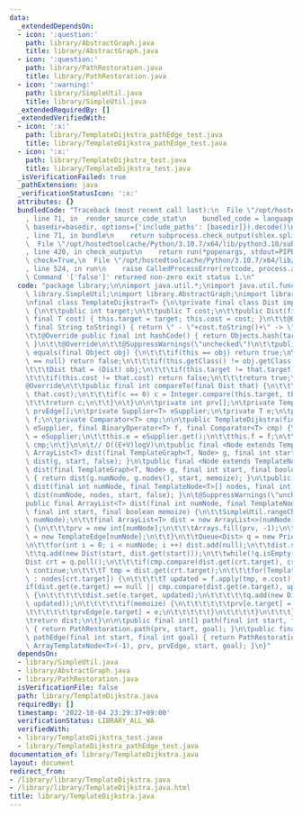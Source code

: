 ```yaml
---
data:
  _extendedDependsOn:
  - icon: ':question:'
    path: library/AbstractGraph.java
    title: library/AbstractGraph.java
  - icon: ':question:'
    path: library/PathRestoration.java
    title: library/PathRestoration.java
  - icon: ':warning:'
    path: library/SimpleUtil.java
    title: library/SimpleUtil.java
  _extendedRequiredBy: []
  _extendedVerifiedWith:
  - icon: ':x:'
    path: library/TemplateDijkstra_pathEdge_test.java
    title: library/TemplateDijkstra_pathEdge_test.java
  - icon: ':x:'
    path: library/TemplateDijkstra_test.java
    title: library/TemplateDijkstra_test.java
  _isVerificationFailed: true
  _pathExtension: java
  _verificationStatusIcon: ':x:'
  attributes: {}
  bundledCode: "Traceback (most recent call last):\n  File \"/opt/hostedtoolcache/Python/3.10.7/x64/lib/python3.10/site-packages/onlinejudge_verify/documentation/build.py\"\
    , line 71, in _render_source_code_stat\n    bundled_code = language.bundle(stat.path,\
    \ basedir=basedir, options={'include_paths': [basedir]}).decode()\n  File \"/opt/hostedtoolcache/Python/3.10.7/x64/lib/python3.10/site-packages/onlinejudge_verify/languages/user_defined.py\"\
    , line 71, in bundle\n    return subprocess.check_output(shlex.split(command))\n\
    \  File \"/opt/hostedtoolcache/Python/3.10.7/x64/lib/python3.10/subprocess.py\"\
    , line 420, in check_output\n    return run(*popenargs, stdout=PIPE, timeout=timeout,\
    \ check=True,\n  File \"/opt/hostedtoolcache/Python/3.10.7/x64/lib/python3.10/subprocess.py\"\
    , line 524, in run\n    raise CalledProcessError(retcode, process.args,\nsubprocess.CalledProcessError:\
    \ Command '['false']' returned non-zero exit status 1.\n"
  code: "package library;\n\nimport java.util.*;\nimport java.util.function.*;\nimport\
    \ library.SimpleUtil;\nimport library.AbstractGraph;\nimport library.PathRestoration;\n\
    \nfinal class TemplateDijkstra<T> {\n\tprivate final class Dist implements Comparable<Dist>\
    \ {\n\t\tpublic int target;\n\t\tpublic T cost;\n\t\tpublic Dist(final int target,\
    \ final T cost) { this.target = target; this.cost = cost; }\n\t\t@Override public\
    \ final String toString() { return \" - \"+cost.toString()+\" -> \"+target; }\n\
    \t\t@Override public final int hashCode() { return Objects.hash(target, cost);\
    \ }\n\t\t@Override\n\t\t@SuppressWarnings(\"unchecked\")\n\t\tpublic final boolean\
    \ equals(final Object obj) {\n\t\t\tif(this == obj) return true;\n\t\t\tif(obj\
    \ == null) return false;\n\t\t\tif(this.getClass() != obj.getClass()) return false;\n\
    \t\t\tDist that = (Dist) obj;\n\t\t\tif(this.target != that.target) return false;\n\
    \t\t\tif(this.cost != that.cost) return false;\n\t\t\treturn true;\n\t\t}\n\t\t\
    @Override\n\t\tpublic final int compareTo(final Dist that) {\n\t\t\tint c = cmp.compare(this.cost,\
    \ that.cost);\n\t\t\tif(c == 0) c = Integer.compare(this.target, that.target);\n\
    \t\t\treturn c;\n\t\t}\n\t}\n\n\tprivate int prv[];\n\tprivate TemplateEdge<T>\
    \ prvEdge[];\n\tprivate Supplier<T> eSupplier;\n\tprivate T e;\n\tprivate BinaryOperator<T>\
    \ f;\n\tprivate Comparator<T> cmp;\n\n\tpublic TemplateDijkstra(final Supplier<T>\
    \ eSupplier, final BinaryOperator<T> f, final Comparator<T> cmp) {\n\t\tthis.eSupplier\
    \ = eSupplier;\n\t\tthis.e = eSupplier.get();\n\t\tthis.f = f;\n\t\tthis.cmp =\
    \ cmp;\n\t}\n\n\t// O((E+V)logV)\n\tpublic final <Node extends TemplateNode<T>>\
    \ ArrayList<T> dist(final TemplateGraph<T, Node> g, final int start) { return\
    \ dist(g, start, false); }\n\tpublic final <Node extends TemplateNode<T>> ArrayList<T>\
    \ dist(final TemplateGraph<T, Node> g, final int start, final boolean memoize)\
    \ { return dist(g.numNode, g.nodes(), start, memoize); }\n\tpublic final ArrayList<T>\
    \ dist(final int numNode, final TemplateNode<T>[] nodes, final int start) { return\
    \ dist(numNode, nodes, start, false); }\n\t@SuppressWarnings(\"unchecked\")\n\t\
    public final ArrayList<T> dist(final int numNode, final TemplateNode<T>[] nodes,\
    \ final int start, final boolean memoize) {\n\t\tSimpleUtil.rangeCheck(start,\
    \ numNode);\n\t\tfinal ArrayList<T> dist = new ArrayList<>(numNode);\n\t\tif(memoize)\
    \ {\n\t\t\tprv = new int[numNode];\n\t\t\tArrays.fill(prv, -1);\n\t\t\tprvEdge\
    \ = new TemplateEdge[numNode];\n\t\t}\n\t\tQueue<Dist> q = new PriorityQueue<>();\n\
    \n\t\tfor(int i = 0; i < numNode; i ++) dist.add(null);\n\t\tdist.set(start, eSupplier.get());\n\
    \t\tq.add(new Dist(start, dist.get(start)));\n\t\twhile(!q.isEmpty()) {\n\t\t\t\
    Dist crt = q.poll();\n\t\t\tif(cmp.compare(dist.get(crt.target), crt.cost) < 0)\
    \ continue;\n\t\t\tT tmp = dist.get(crt.target);\n\t\t\tfor(TemplateEdge<T> e\
    \ : nodes[crt.target]) {\n\t\t\t\tT updated = f.apply(tmp, e.cost);\n\t\t\t\t\
    if(dist.get(e.target) == null || cmp.compare(dist.get(e.target), updated) > 0)\
    \ {\n\t\t\t\t\tdist.set(e.target, updated);\n\t\t\t\t\tq.add(new Dist(e.target,\
    \ updated));\n\t\t\t\t\tif(memoize) {\n\t\t\t\t\t\tprv[e.target] = e.source;\n\
    \t\t\t\t\t\tprvEdge[e.target] = e;\n\t\t\t\t\t}\n\t\t\t\t}\n\t\t\t}\n\t\t}\n\t\
    \treturn dist;\n\t}\n\n\tpublic final int[] path(final int start, final int goal)\
    \ { return PathRestoration.path(prv, start, goal); }\n\tpublic final ArrayTemplateNode<T>\
    \ pathEdge(final int start, final int goal) { return PathRestoration.pathEdge(new\
    \ ArrayTemplateNode<T>(-1), prv, prvEdge, start, goal); }\n}"
  dependsOn:
  - library/SimpleUtil.java
  - library/AbstractGraph.java
  - library/PathRestoration.java
  isVerificationFile: false
  path: library/TemplateDijkstra.java
  requiredBy: []
  timestamp: '2022-10-04 23:29:37+09:00'
  verificationStatus: LIBRARY_ALL_WA
  verifiedWith:
  - library/TemplateDijkstra_test.java
  - library/TemplateDijkstra_pathEdge_test.java
documentation_of: library/TemplateDijkstra.java
layout: document
redirect_from:
- /library/library/TemplateDijkstra.java
- /library/library/TemplateDijkstra.java.html
title: library/TemplateDijkstra.java
---
```

